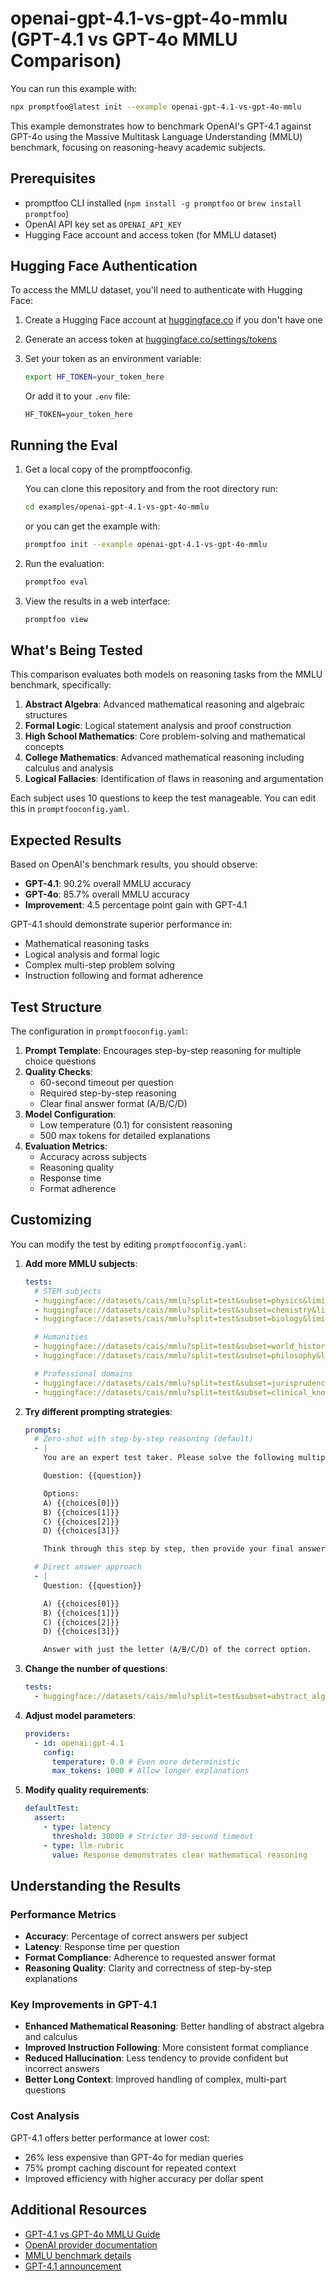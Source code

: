# openai-gpt-4.1-vs-gpt-4o-mmlu (GPT-4.1 vs GPT-4o MMLU Comparison)

You can run this example with:

```bash
npx promptfoo@latest init --example openai-gpt-4.1-vs-gpt-4o-mmlu
```

This example demonstrates how to benchmark OpenAI's GPT-4.1 against GPT-4o using the Massive Multitask Language Understanding (MMLU) benchmark, focusing on reasoning-heavy academic subjects.

## Prerequisites

- promptfoo CLI installed (`npm install -g promptfoo` or `brew install promptfoo`)
- OpenAI API key set as `OPENAI_API_KEY`
- Hugging Face account and access token (for MMLU dataset)

## Hugging Face Authentication

To access the MMLU dataset, you'll need to authenticate with Hugging Face:

1. Create a Hugging Face account at [huggingface.co](https://huggingface.co) if you don't have one
2. Generate an access token at [huggingface.co/settings/tokens](https://huggingface.co/settings/tokens)
3. Set your token as an environment variable:

   ```bash
   export HF_TOKEN=your_token_here
   ```

   Or add it to your `.env` file:

   ```env
   HF_TOKEN=your_token_here
   ```

## Running the Eval

1. Get a local copy of the promptfooconfig.

   You can clone this repository and from the root directory run:

   ```bash
   cd examples/openai-gpt-4.1-vs-gpt-4o-mmlu
   ```

   or you can get the example with:

   ```bash
   promptfoo init --example openai-gpt-4.1-vs-gpt-4o-mmlu
   ```

2. Run the evaluation:

   ```bash
   promptfoo eval
   ```

3. View the results in a web interface:

   ```bash
   promptfoo view
   ```

## What's Being Tested

This comparison evaluates both models on reasoning tasks from the MMLU benchmark, specifically:

1. **Abstract Algebra**: Advanced mathematical reasoning and algebraic structures
2. **Formal Logic**: Logical statement analysis and proof construction
3. **High School Mathematics**: Core problem-solving and mathematical concepts
4. **College Mathematics**: Advanced mathematical reasoning including calculus and analysis
5. **Logical Fallacies**: Identification of flaws in reasoning and argumentation

Each subject uses 10 questions to keep the test manageable. You can edit this in `promptfooconfig.yaml`.

## Expected Results

Based on OpenAI's benchmark results, you should observe:

- **GPT-4.1**: 90.2% overall MMLU accuracy
- **GPT-4o**: 85.7% overall MMLU accuracy
- **Improvement**: 4.5 percentage point gain with GPT-4.1

GPT-4.1 should demonstrate superior performance in:

- Mathematical reasoning tasks
- Logical analysis and formal logic
- Complex multi-step problem solving
- Instruction following and format adherence

## Test Structure

The configuration in `promptfooconfig.yaml`:

1. **Prompt Template**: Encourages step-by-step reasoning for multiple choice questions
2. **Quality Checks**:
   - 60-second timeout per question
   - Required step-by-step reasoning
   - Clear final answer format (A/B/C/D)
3. **Model Configuration**:
   - Low temperature (0.1) for consistent reasoning
   - 500 max tokens for detailed explanations
4. **Evaluation Metrics**:
   - Accuracy across subjects
   - Reasoning quality
   - Response time
   - Format adherence

## Customizing

You can modify the test by editing `promptfooconfig.yaml`:

1. **Add more MMLU subjects**:

   ```yaml
   tests:
     # STEM subjects
     - huggingface://datasets/cais/mmlu?split=test&subset=physics&limit=10
     - huggingface://datasets/cais/mmlu?split=test&subset=chemistry&limit=10
     - huggingface://datasets/cais/mmlu?split=test&subset=biology&limit=10

     # Humanities
     - huggingface://datasets/cais/mmlu?split=test&subset=world_history&limit=10
     - huggingface://datasets/cais/mmlu?split=test&subset=philosophy&limit=10

     # Professional domains
     - huggingface://datasets/cais/mmlu?split=test&subset=jurisprudence&limit=10
     - huggingface://datasets/cais/mmlu?split=test&subset=clinical_knowledge&limit=10
   ```

2. **Try different prompting strategies**:

   ```yaml
   prompts:
     # Zero-shot with step-by-step reasoning (default)
     - |
       You are an expert test taker. Please solve the following multiple choice question step by step.

       Question: {{question}}

       Options:
       A) {{choices[0]}}
       B) {{choices[1]}}
       C) {{choices[2]}}
       D) {{choices[3]}}

       Think through this step by step, then provide your final answer in the format "Therefore, the answer is A/B/C/D."

     # Direct answer approach
     - |
       Question: {{question}}

       A) {{choices[0]}}
       B) {{choices[1]}}
       C) {{choices[2]}}
       D) {{choices[3]}}

       Answer with just the letter (A/B/C/D) of the correct option.
   ```

3. **Change the number of questions**:

   ```yaml
   tests:
     - huggingface://datasets/cais/mmlu?split=test&subset=abstract_algebra&limit=20 # Test 20 questions per subject
   ```

4. **Adjust model parameters**:

   ```yaml
   providers:
     - id: openai:gpt-4.1
       config:
         temperature: 0.0 # Even more deterministic
         max_tokens: 1000 # Allow longer explanations
   ```

5. **Modify quality requirements**:

   ```yaml
   defaultTest:
     assert:
       - type: latency
         threshold: 30000 # Stricter 30-second timeout
       - type: llm-rubric
         value: Response demonstrates clear mathematical reasoning
   ```

## Understanding the Results

### Performance Metrics

- **Accuracy**: Percentage of correct answers per subject
- **Latency**: Response time per question
- **Format Compliance**: Adherence to requested answer format
- **Reasoning Quality**: Clarity and correctness of step-by-step explanations

### Key Improvements in GPT-4.1

- **Enhanced Mathematical Reasoning**: Better handling of abstract algebra and calculus
- **Improved Instruction Following**: More consistent format compliance
- **Reduced Hallucination**: Less tendency to provide confident but incorrect answers
- **Better Long Context**: Improved handling of complex, multi-part questions

### Cost Analysis

GPT-4.1 offers better performance at lower cost:

- 26% less expensive than GPT-4o for median queries
- 75% prompt caching discount for repeated context
- Improved efficiency with higher accuracy per dollar spent

## Additional Resources

- [GPT-4.1 vs GPT-4o MMLU Guide](/docs/guides/gpt-4.1-vs-gpt-4o-mmlu)
- [OpenAI provider documentation](https://promptfoo.dev/docs/providers/openai)
- [MMLU benchmark details](https://huggingface.co/datasets/cais/mmlu)
- [GPT-4.1 announcement](https://openai.com/index/introducing-gpt-4-1-in-the-api/)
